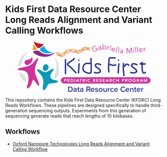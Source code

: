 # Kids First Data Resource Center Long Reads Alignment and Variant Calling Workflows

<p align="center">
  <img src="https://github.com/d3b-center/d3b-research-workflows/raw/master/doc/kfdrc-logo-sm.png">
</p>

This repository contains the Kids First Data Resource Center (KFDRC) Long Reads
Workflows. These pipelines are designed specifically to handle third-generation
sequencing outputs. Experiments from this generation of sequencing generate reads
that reach lengths of 10 kilobases.

## Workflows
- [Oxford Nanopore Technologies Long Reads Alignment and Variant Calling Workflow]('docs/ONT_WORKFLOW_README.md')
